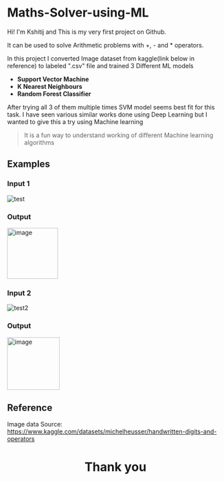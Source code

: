 # Maths-Solver-using-ML

Hi! I'm Kshitij and This is my very first project on Github.

It can be used to solve Arithmetic problems with +, - and * operators.

In this project I converted Image dataset from kaggle(link below in reference) to labeled ".csv" file and trained 3 Different ML models

- **Support Vector Machine**
- **K Nearest Neighbours**
- **Random Forest Classifier**

After trying all 3 of them multiple times SVM model seems best fit for this task.
I have seen various similar works done using Deep Learning but I wanted to give this a try using Machine learning

> It is a fun way to understand working of different Machine learning algorithms

## Examples
### Input 1
![test](https://user-images.githubusercontent.com/101321276/163703722-d710ae62-50e8-4275-a26a-3c476fdb4dd0.png)
### Output
<img width="118" alt="image" src="https://user-images.githubusercontent.com/101321276/163703678-7c249f0a-0b23-4201-bad8-01f99e0d6fda.png">

### Input 2

![test2](https://user-images.githubusercontent.com/101321276/163704005-23cc031f-8c1b-4012-b5d5-25a5f32e57e4.png)

### Output
<img width="122" alt="image" src="https://user-images.githubusercontent.com/101321276/163703837-57e94cc0-23d7-435a-948f-26fcb3d4e1a2.png">

## Reference
Image data Source: https://www.kaggle.com/datasets/michelheusser/handwritten-digits-and-operators

# <center>Thank you</center>
